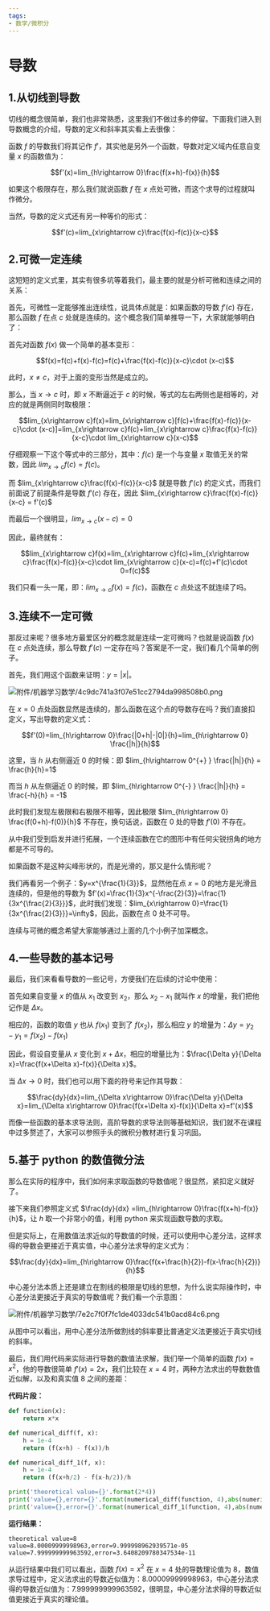 ```yaml
---
tags:
- 数学/微积分
---
```


# 导数

## 1.从切线到导数

切线的概念很简单，我们也非常熟悉，这里我们不做过多的停留。下面我们进入到导数概念的介绍，导数的定义和斜率其实看上去很像：

函数 $f$ 的导数我们将其记作 $f'$，其实他是另外一个函数，导数对定义域内任意自变量 $x$ 的函数值为：

$$f'(x)=lim_{h\rightarrow 0}\frac{f(x+h)-f(x)}{h}$$

如果这个极限存在，那么我们就说函数 $f$ 在 $x$ 点处可微，而这个求导的过程就叫作微分。

当然，导数的定义式还有另一种等价的形式：

$$f'(c)=lim_{x\rightarrow c}\frac{f(x)-f(c)}{x-c}$$

## 2.可微一定连续

这短短的定义式里，其实有很多坑等着我们，最主要的就是分析可微和连续之间的关系：

首先，可微性一定能够推出连续性，说具体点就是：如果函数的导数 $f'(c)$ 存在，那么函数 $f$ 在点 $c$ 处就是连续的。这个概念我们简单推导一下，大家就能够明白了：

首先对函数 $f(x)$ 做一个简单的基本变形：

$$f(x)=f(c)+f(x)-f(c)=f(c)+\frac{f(x)-f(c)}{x-c}\cdot (x-c)$$

此时，$x\neq c$，对于上面的变形当然是成立的。

那么，当 $x\rightarrow c$ 时，即 $x$ 不断逼近于 $c$ 的时候，等式的左右两侧也是相等的，对应的就是两侧同时取极限：

$$lim_{x\rightarrow c}f(x)=lim_{x\rightarrow c}[f(c)+\frac{f(x)-f(c)}{x-c}\cdot (x-c)]=lim_{x\rightarrow c}f(c)+lim_{x\rightarrow c}\frac{f(x)-f(c)}{x-c}\cdot lim_{x\rightarrow c}(x-c)$$

仔细观察一下这个等式中的三部分，其中：$f(c)$ 是一个与变量 $x$ 取值无关的常数，因此 $lim_{x\rightarrow c}f(c)=f(c)$。

而 $lim_{x\rightarrow c}\frac{f(x)-f(c)}{x-c}$ 就是导数 $f'(c)$ 的定义式，而我们前面说了前提条件是导数 $f'(c)$ 存在，因此 $lim_{x\rightarrow c}\frac{f(x)-f(c)}{x-c} = f'(c)$

而最后一个很明显，$lim_{x\rightarrow c}(x-c)=0$

因此，最终就有：

$$lim_{x\rightarrow c}f(x)=lim_{x\rightarrow c}f(c)+lim_{x\rightarrow c}\frac{f(x)-f(c)}{x-c}\cdot lim_{x\rightarrow c}(x-c)=f(c)+f'(c)\cdot 0=f(c)$$

我们只看一头一尾，即：$lim_{x\rightarrow c}f(x)=f(c)$，函数在 $c$ 点处这不就连续了吗。

## 3.连续不一定可微

那反过来呢？很多地方最爱区分的概念就是连续一定可微吗？也就是说函数 $f(x)$ 在 $c$ 点处连续，那么导数 $f'(c)$ 一定存在吗？答案是不一定，我们看几个简单的例子。

首先，我们用这个函数来证明：$y=|x|$。

![附件/机器学习数学/4c9dc741a3f07e51cc2794da998508b0.png](../../附件/机器学习数学/4c9dc741a3f07e51cc2794da998508b0.png)

在 $x=0$ 点处函数显然是连续的，那么函数在这个点的导数存在吗？我们直接扣定义，写出导数的定义式：

$$f'(0)=lim_{h\rightarrow 0}\frac{|0+h|-|0|}{h}=lim_{h\rightarrow 0} \frac{|h|}{h}$$

这里，当 $h$ 从右侧逼近 $0$ 的时候：即 $lim_{h\rightarrow 0^{+} } \frac{|h|}{h} = \frac{h}{h}=1$

而当 $h$ 从左侧逼近 $0$ 的时候，即 $lim_{h\rightarrow 0^{-} } \frac{|h|}{h} = \frac{-h}{h} = -1$

此时我们发现左极限和右极限不相等，因此极限 $lim_{h\rightarrow 0} \frac{f(0+h)-f(0)}{h}$ 不存在，换句话说，函数在 $0$ 处的导数 $f'(0)$ 不存在。

从中我们受到启发并进行拓展，一个连续函数在它的图形中有任何尖锐拐角的地方都是不可导的。

如果函数不是这种尖峰形状的，而是光滑的，那又是什么情形呢？

我们再看另一个例子：$y=x^{\frac{1}{3}}$，显然他在点 $x=0$ 的地方是光滑且连续的，但是他的导数为 $f'(x)=\frac{1}{3}x^{-\frac{2}{3}}=\frac{1}{3x^{\frac{2}{3}}}$，此时我们发现：$lim_{x\rightarrow 0}=\frac{1}{3x^{\frac{2}{3}}}=\infty$，因此，函数在点 $0$ 处不可导。

连续与可微的概念希望大家能够通过上面的几个小例子加深概念。

## 4.一些导数的基本记号

最后，我们来看看导数的一些记号，方便我们在后续的讨论中使用：

首先如果自变量 $x$ 的值从 $x_1$ 改变到 $x_2$，那么 $x_2-x_1$ 就叫作 $x$ 的增量，我们把他记作是 $\Delta x$。

相应的，函数的取值 $y$ 也从 $f(x_1)$ 变到了 $f(x_2)$，那么相应 $y$ 的增量为：$\Delta y=y_2-y_1=f(x_2)-f(x_1)$

因此，假设自变量从 $x$ 变化到 $x+\Delta x$，相应的增量比为：$\frac{\Delta y}{\Delta x}=\frac{f(x+\Delta x)-f(x)}{\Delta x}$。

当 $\Delta x\rightarrow 0$ 时，我们也可以用下面的符号来记作其导数：

$$\frac{dy}{dx}=lim_{\Delta x\rightarrow 0}\frac{\Delta y}{\Delta x}=lim_{\Delta x\rightarrow 0}\frac{f(x+\Delta x)-f(x)}{\Delta x}=f'(x)$$

而像一些函数的基本求导法则，高阶导数的求导法则等基础知识，我们就不在课程中过多赘述了，大家可以参照手头的微积分教材进行复习巩固。

## 5.基于 python 的数值微分法

那么在实际的程序中，我们如何来求取函数的导数值呢？很显然，紧扣定义就好了。

接下来我们参照定义式 $\frac{dy}{dx} =lim_{h\rightarrow 0}\frac{f(x+h)-f(x)}{h}$，让 $h$ 取一个非常小的值，利用 python 来实现函数导数的求取。

但是实际上，在用数值法求近似的导数值的时候，还可以使用中心差分法，这样求得的导数会更接近于真实值，中心差分法求导的定义式为：

$$\frac{dy}{dx}=lim_{h\rightarrow 0}\frac{f(x+\frac{h}{2})-f(x-\frac{h}{2})}{h}$$

中心差分法本质上还是建立在割线的极限是切线的思想，为什么说实际操作时，中心差分法更接近于真实的导数值呢？我们看一个示意图：

![附件/机器学习数学/7e2c7f0f7fc1de4033dc541b0acd84c6.png](../../附件/机器学习数学/7e2c7f0f7fc1de4033dc541b0acd84c6.png)

从图中可以看出，用中心差分法所做割线的斜率要比普通定义法更接近于真实切线的斜率。

最后，我们用代码来实际进行导数的数值法求解，我们举一个简单的函数 $f(x)=x^2$，他的导数很简单 $f'(x)=2x$，我们比较在 $x=4$ 时，两种方法求出的导数数值近似解，以及和真实值 $8$ 之间的差距：

**代码片段：**

```python
def function(x):
    return x*x

def numerical_diff(f, x):
    h = 1e-4
    return (f(x+h) - f(x))/h

def numerical_diff_1(f, x):
    h = 1e-4
    return (f(x+h/2) - f(x-h/2))/h

print('theoretical value={}'.format(2*4))
print('value={},error={}'.format(numerical_diff(function, 4),abs(numerical_diff(function, 4)-8)))
print('value={},error={}'.format(numerical_diff_1(function, 4),abs(numerical_diff_1(function, 4)-8)))
```

**运行结果：**

```
theoretical value=8
value=8.00009999998963,error=9.999998962939571e-05
value=7.999999999963592,error=3.6408209780347534e-11
```

从运行结果中我们可以看出，函数 $f(x)=x^2$ 在 $x=4$ 处的导数理论值为 $8$，数值求导过程中，定义法求出的导数近似值为：$8.00009999998963$，中心差分法求得的导数近似值为：$7.999999999963592$，很明显，中心差分法求得的导数近似值更接近于真实的理论值。